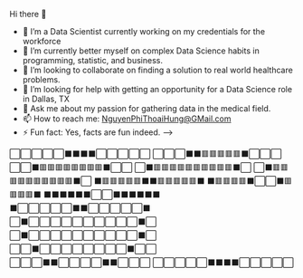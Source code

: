 


Hi there 👋



- 🔭 I’m a Data Scientist currently working on my credentials for the workforce
- 🌱 I’m currently better myself on complex Data Science habits in programming, statistic, and business.
- 👯 I’m looking to collaborate on finding a solution to real world healthcare problems.
- 🤔 I’m looking for help with getting an opportunity for a Data Science role in Dallas, TX
- 💬 Ask me about my passion for gathering data in the medical field. 
- 📫 How to reach me: NguyenPhiThoaiHung@GMail.com
- ⚡ Fun fact: Yes, facts are fun indeed.
-->

⬜⬜⬜⬜⬜⬛⬛⬛⬛⬜⬜⬜⬜⬜
⬜⬜⬜⬛⬛🟥🟥🟥🟥🟥⬛⬜⬜⬜
⬜⬜⬛🟥🟥🟥🟥🟥🟥🟥🟥⬛⬜⬜
⬜⬛🟥🟥🟥🟥🟥🟥🟥🟥🟥🟥⬛⬜
⬜⬛🟥🟥🟥🟥🟥🟥🟥🟥🟥🟥⬛⬜
⬛🟥🟥🟥🟥🟥⬛⬛🟥🟥🟥🟥🟥⬛
⬛🟥🟥🟥🟥⬛⬜⬜⬛🟥🟥🟥🟥⬛
⬛⬛⬛⬛⬛⬛⬜⬜⬛⬛⬛⬛⬛⬛
⬛⬜⬜⬜⬜⬜⬛⬛⬜⬜⬜⬜⬜⬛
⬜⬛⬜⬜⬜⬜⬜⬜⬜⬜⬜⬜⬛⬜
⬜⬛⬜⬜⬜⬜⬜⬜⬜⬜⬜⬜⬛⬜
⬜⬜⬛⬜⬜⬜⬜⬜⬜⬜⬜⬛⬜⬜
⬜⬜⬜⬛⬛⬜⬜⬜⬜⬛⬛⬜⬜⬜
⬜⬜⬜⬜⬜⬛⬛⬛⬛⬜⬜⬜⬜⬜    
